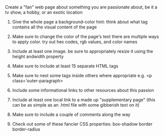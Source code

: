 Create a "fan" web page about something you are passionate about, be it a tv show, a hobby, or an exotic location

1. Give the whole page a background-color
hint: think about what tag contains all the visual content of the page

2. Make sure to change the color of the page's text
there are multiple ways to apply color. try out hex codes, rgb values, and color names

3. Include at least one image. be sure to appropriately resize it using the height andwidth property

4. Make sure to include at least 15 separate HTML tags

5. Make sure to nest some tags inside others where appropriate
e.g. <p class='outer-paragraph><p class='inner-paragraph'></p></p>

6. Include some informational links to other resources about this passion

7. Include at least one local link to a made up "supplementary page" (this can be as simple as an .html file with some gibberish text on it)

8. Make sure to include a couple of comments along the way

9. Check out some of these fancier CSS properties:
box-shadow
border
border-radius
